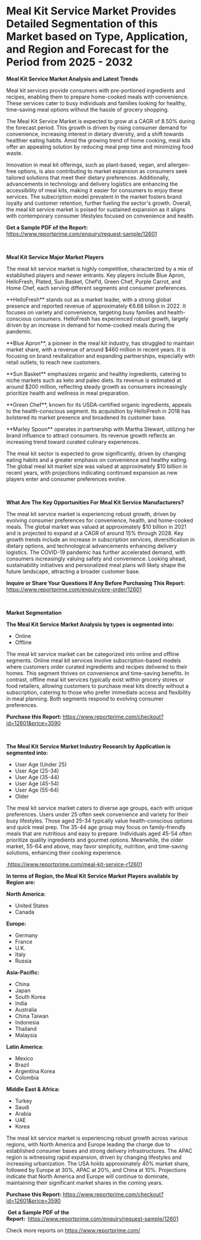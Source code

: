 <p><h1>Meal Kit Service Market Provides Detailed Segmentation of this Market based on Type, Application, and Region and Forecast for the Period from 2025 - 2032</h1></p><p><strong>Meal Kit Service Market Analysis and Latest Trends</strong></p>
<p><p>Meal kit services provide consumers with pre-portioned ingredients and recipes, enabling them to prepare home-cooked meals with convenience. These services cater to busy individuals and families looking for healthy, time-saving meal options without the hassle of grocery shopping.</p><p>The Meal Kit Service Market is expected to grow at a CAGR of 8.50% during the forecast period. This growth is driven by rising consumer demand for convenience, increasing interest in dietary diversity, and a shift towards healthier eating habits. Amid the growing trend of home cooking, meal kits offer an appealing solution by reducing meal prep time and minimizing food waste. </p><p>Innovation in meal kit offerings, such as plant-based, vegan, and allergen-free options, is also contributing to market expansion as consumers seek tailored solutions that meet their dietary preferences. Additionally, advancements in technology and delivery logistics are enhancing the accessibility of meal kits, making it easier for consumers to enjoy these services. The subscription model prevalent in the market fosters brand loyalty and customer retention, further fueling the sector's growth. Overall, the meal kit service market is poised for sustained expansion as it aligns with contemporary consumer lifestyles focused on convenience and health.</p></p>
<p><strong>Get a Sample PDF of the Report:&nbsp;</strong> <a href="https://www.reportprime.com/enquiry/request-sample/12601?utm_campaign=2488&utm_medium=2&utm_source=Github&utm_content=ia&utm_term=19032025&utm_id=meal-kit-service">https://www.reportprime.com/enquiry/request-sample/12601</a></p>
<p>&nbsp;</p>
<p><strong>Meal Kit Service Major Market Players</strong></p>
<p><p>The meal kit service market is highly competitive, characterized by a mix of established players and newer entrants. Key players include Blue Apron, HelloFresh, Plated, Sun Basket, Chef’d, Green Chef, Purple Carrot, and Home Chef, each serving different segments and consumer preferences.</p><p>**HelloFresh** stands out as a market leader, with a strong global presence and reported revenue of approximately €6.68 billion in 2022. It focuses on variety and convenience, targeting busy families and health-conscious consumers. HelloFresh has experienced robust growth, largely driven by an increase in demand for home-cooked meals during the pandemic.</p><p>**Blue Apron**, a pioneer in the meal kit industry, has struggled to maintain market share, with a revenue of around $460 million in recent years. It is focusing on brand revitalization and expanding partnerships, especially with retail outlets, to reach new customers.</p><p>**Sun Basket** emphasizes organic and healthy ingredients, catering to niche markets such as keto and paleo diets. Its revenue is estimated at around $200 million, reflecting steady growth as consumers increasingly prioritize health and wellness in meal preparation.</p><p>**Green Chef**, known for its USDA-certified organic ingredients, appeals to the health-conscious segment. Its acquisition by HelloFresh in 2018 has bolstered its market presence and broadened its customer base.</p><p>**Marley Spoon** operates in partnership with Martha Stewart, utilizing her brand influence to attract consumers. Its revenue growth reflects an increasing trend toward curated culinary experiences.</p><p>The meal kit sector is expected to grow significantly, driven by changing eating habits and a greater emphasis on convenience and healthy eating. The global meal kit market size was valued at approximately $10 billion in recent years, with projections indicating continued expansion as new players enter and consumer preferences evolve.</p></p>
<p>&nbsp;</p>
<p><strong>What Are The Key Opportunities For Meal Kit Service Manufacturers?</strong></p>
<p><p>The meal kit service market is experiencing robust growth, driven by evolving consumer preferences for convenience, health, and home-cooked meals. The global market was valued at approximately $10 billion in 2021 and is projected to expand at a CAGR of around 15% through 2028. Key growth trends include an increase in subscription services, diversification in dietary options, and technological advancements enhancing delivery logistics. The COVID-19 pandemic has further accelerated demand, with consumers increasingly valuing safety and convenience. Looking ahead, sustainability initiatives and personalized meal plans will likely shape the future landscape, attracting a broader customer base.</p></p>
<p><strong>Inquire or Share Your Questions If Any Before Purchasing This Report:</strong> <a href="https://www.reportprime.com/enquiry/pre-order/12601?utm_campaign=2488&utm_medium=2&utm_source=Github&utm_content=ia&utm_term=19032025&utm_id=meal-kit-service">https://www.reportprime.com/enquiry/pre-order/12601</a></p>
<p>&nbsp;</p>
<p><strong>Market Segmentation</strong></p>
<p><strong>The Meal Kit Service Market Analysis by types is segmented into:</strong></p>
<p><ul><li>Online</li><li>Offline</li></ul></p>
<p><p>The meal kit service market can be categorized into online and offline segments. Online meal kit services involve subscription-based models where customers order curated ingredients and recipes delivered to their homes. This segment thrives on convenience and time-saving benefits. In contrast, offline meal kit services typically exist within grocery stores or food retailers, allowing customers to purchase meal kits directly without a subscription, catering to those who prefer immediate access and flexibility in meal planning. Both segments respond to evolving consumer preferences.</p></p>
<p><strong>Purchase this Report:&nbsp;</strong><a href="https://www.reportprime.com/checkout?id=12601&price=3590&utm_campaign=2488&utm_medium=2&utm_source=Github&utm_content=ia&utm_term=19032025&utm_id=meal-kit-service">https://www.reportprime.com/checkout?id=12601&price=3590</a></p>
<p>&nbsp;</p>
<p><strong>The Meal Kit Service Market Industry Research by Application is segmented into:</strong></p>
<p><ul><li>User Age (Under 25)</li><li>User Age (25-34)</li><li>User Age (35-44)</li><li>User Age (45-54)</li><li>User Age (55-64)</li><li>Older</li></ul></p>
<p><p>The meal kit service market caters to diverse age groups, each with unique preferences. Users under 25 often seek convenience and variety for their busy lifestyles. Those aged 25-34 typically value health-conscious options and quick meal prep. The 35-44 age group may focus on family-friendly meals that are nutritious and easy to prepare. Individuals aged 45-54 often prioritize quality ingredients and gourmet options. Meanwhile, the older market, 55-64 and above, may favor simplicity, nutrition, and time-saving solutions, enhancing their cooking experience.</p></p>
<p><a href="https://www.reportprime.com/meal-kit-service-r12601?utm_campaign=2488&utm_medium=2&utm_source=Github&utm_content=ia&utm_term=19032025&utm_id=meal-kit-service">&nbsp;https://www.reportprime.com/meal-kit-service-r12601</a></p>
<p><strong>In terms of Region, the Meal Kit Service Market Players available by Region are:</strong></p>
<p>
    <p> <strong> North America: </strong>
        <ul>
            <li>United States</li>
            <li>Canada</li>
        </ul>
        </p> 
    <p> <strong> Europe: </strong>
        <ul>
            <li>Germany</li>
            <li>France</li>
            <li>U.K.</li>
            <li>Italy</li>
            <li>Russia</li>
        </ul>
        </p> 
    <p> <strong> Asia-Pacific: </strong>
        <ul>
            <li>China</li>
            <li>Japan</li>
            <li>South Korea</li>
            <li>India</li>
            <li>Australia</li>
            <li>China Taiwan</li>
            <li>Indonesia</li>
            <li>Thailand</li>
            <li>Malaysia</li>
        </ul>
        </p> 
    <p> <strong> Latin America: </strong>
        <ul>
            <li>Mexico</li>
            <li>Brazil</li>
            <li>Argentina Korea</li>
            <li>Colombia</li>
        </ul>
        </p> 
    <p> <strong> Middle East & Africa: </strong>
        <ul>
            <li>Turkey</li>
            <li>Saudi</li>
            <li>Arabia</li>
            <li>UAE</li>
            <li>Korea</li>
        </ul>
    </p>
    </p>
<p><p>The meal kit service market is experiencing robust growth across various regions, with North America and Europe leading the charge due to established consumer bases and strong delivery infrastructures. The APAC region is witnessing rapid expansion, driven by changing lifestyles and increasing urbanization. The USA holds approximately 40% market share, followed by Europe at 30%, APAC at 20%, and China at 10%. Projections indicate that North America and Europe will continue to dominate, maintaining their significant market shares in the coming years.</p></p>
<p><strong>Purchase this Report: </strong><a href="https://www.reportprime.com/checkout?id=12601&price=3590&utm_campaign=2488&utm_medium=2&utm_source=Github&utm_content=ia&utm_term=19032025&utm_id=meal-kit-service">https://www.reportprime.com/checkout?id=12601&price=3590</a></p>
<p>&nbsp;<strong>Get a Sample PDF of the Report:&nbsp;&nbsp;</strong><a href="https://www.reportprime.com/enquiry/request-sample/12601?utm_campaign=2488&utm_medium=2&utm_source=Github&utm_content=ia&utm_term=19032025&utm_id=meal-kit-service">https://www.reportprime.com/enquiry/request-sample/12601</a></p>
<p><strong></strong></p>
<p>Check more reports on <a href="https://www.reportprime.com/?utm_campaign=2488&utm_medium=2&utm_source=Github&utm_content=ia&utm_term=19032025&utm_id=meal-kit-service">https://www.reportprime.com/</a></p>
